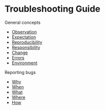 # Troubleshooting Guide

General concepts

* [Observation](observation.md)
* [Expectation](expectation.md)
* [Reproducibility](reproducibility.md)
* [Responsibility](responsibility.md)
* [Change](change.md)
* [Errors](errors.md)
* [Environment](environment.md)

Reporting bugs

* [Why](why.md)
* [When](when.md)
* [What](what.md)
* [Where](where.md)
* [How](how.md)
